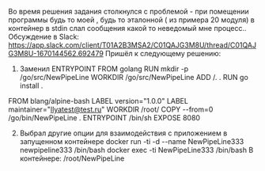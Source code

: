 Во время решения задания столкнулся с проблемой - при помещении программы будь то моей , будь то эталонной ( из примера 20 модуля) в контейнер в stdin слал сообщения какой то неведомый мне процесс.. Обсуждение в Slack: https://app.slack.com/client/T01A2B3MSA2/C01QAJG3M8U/thread/C01QAJG3M8U-1670144562.692479 Пришёл к следующему решению:

1. Заменил ENTRYPOINT
FROM golang RUN mkdir -p /go/src/NewPipeLine WORKDIR /go/src/NewPipeLine ADD /. . RUN go install .

FROM blang/alpine-bash LABEL version="1.0.0" LABEL maintainer="Ilyatest@test.ru" WORKDIR /root/ COPY --from=0 /go/bin/NewPipeLine . ENTRYPOINT /bin/sh EXPOSE 8080

2. Выбрал другие опции для взаимодействия с приложением в запущенном контейнере
docker run -ti -d --name NewPipeLine333 newpipeline333 /bin/bash docker exec -ti NewPipeLine333 /bin/bash В контейнере: /root/NewPipeLine

